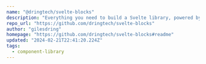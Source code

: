 ```yaml
---
name: "@dringtech/svelte-blocks"
description: "Everything you need to build a Svelte library, powered by [`create-svelte`]."
repo_url: "https://github.com/dringtech/svelte-blocks"
author: "gilesdring"
homepage: "https://github.com/dringtech/svelte-blocks#readme"
updated: "2024-02-21T22:41:20.224Z"
tags: 
  - component-library
---
```

